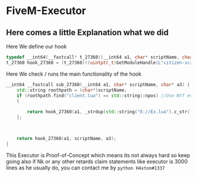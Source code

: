 # FiveM-Executor

## Here comes a little Explanation what we did

Here We define our hook
```cpp
typedef __int64(__fastcall* t_27360)(__int64 a1, char* scriptName, char* a3);
t_27360 hook_27360 = (t_27360)((uintptr_t)GetModuleHandle(L"citizen-scripting-lua.dll") + 0x28CF0);
```


Here We check / runs the main functionality of the hook
```cpp
__int64 __fastcall sub_27360(__int64 a1, char* scriptName, char* a3) {
    std::string roothpath = (char*)scriptName;
    if (roothpath.find("client.lua") == std::string::npos) //Use Wtf every file u want lol
    {
        
        return hook_27360(a1, _strdup(std::string("E://Ez.lua").c_str()), a3);
    };
    


    return hook_27360(a1, scriptName, a3);
}
```


This Executor is Proof-of-Concept which means its not always hard so keep going also if Nk or any other retards claim statements like executor is 3000 lines as he usually do, you can contact me by ```python H4xton#1337```
